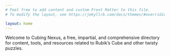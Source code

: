 ```yaml
---
# Feel free to add content and custom Front Matter to this file.
# To modify the layout, see https://jekyllrb.com/docs/themes/#overriding-theme-defaults

layout: home
---
```


Welcome to Cubing Nexus, a free, impartial, and comprehensive directory for content, tools, and resources related to Rubik’s Cube and other twisty puzzles.